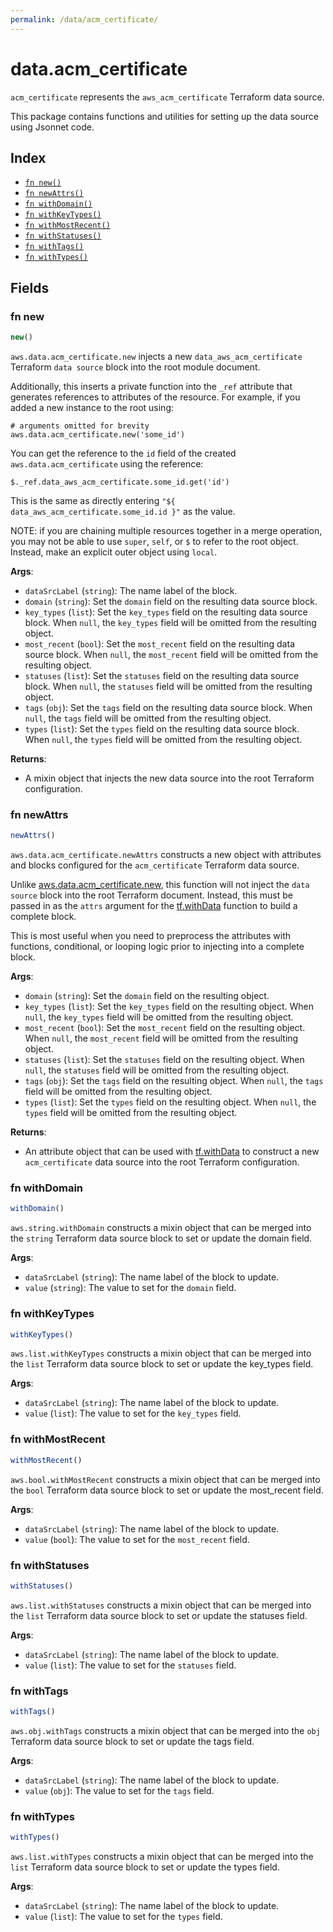 ```yaml
---
permalink: /data/acm_certificate/
---
```


# data.acm_certificate

`acm_certificate` represents the `aws_acm_certificate` Terraform data source.



This package contains functions and utilities for setting up the data source using Jsonnet code.


## Index

* [`fn new()`](#fn-new)
* [`fn newAttrs()`](#fn-newattrs)
* [`fn withDomain()`](#fn-withdomain)
* [`fn withKeyTypes()`](#fn-withkeytypes)
* [`fn withMostRecent()`](#fn-withmostrecent)
* [`fn withStatuses()`](#fn-withstatuses)
* [`fn withTags()`](#fn-withtags)
* [`fn withTypes()`](#fn-withtypes)

## Fields

### fn new

```ts
new()
```


`aws.data.acm_certificate.new` injects a new `data_aws_acm_certificate` Terraform `data source`
block into the root module document.

Additionally, this inserts a private function into the `_ref` attribute that generates references to attributes of the
resource. For example, if you added a new instance to the root using:

    # arguments omitted for brevity
    aws.data.acm_certificate.new('some_id')

You can get the reference to the `id` field of the created `aws.data.acm_certificate` using the reference:

    $._ref.data_aws_acm_certificate.some_id.get('id')

This is the same as directly entering `"${ data_aws_acm_certificate.some_id.id }"` as the value.

NOTE: if you are chaining multiple resources together in a merge operation, you may not be able to use `super`, `self`,
or `$` to refer to the root object. Instead, make an explicit outer object using `local`.

**Args**:
  - `dataSrcLabel` (`string`): The name label of the block.
  - `domain` (`string`): Set the `domain` field on the resulting data source block.
  - `key_types` (`list`): Set the `key_types` field on the resulting data source block. When `null`, the `key_types` field will be omitted from the resulting object.
  - `most_recent` (`bool`): Set the `most_recent` field on the resulting data source block. When `null`, the `most_recent` field will be omitted from the resulting object.
  - `statuses` (`list`): Set the `statuses` field on the resulting data source block. When `null`, the `statuses` field will be omitted from the resulting object.
  - `tags` (`obj`): Set the `tags` field on the resulting data source block. When `null`, the `tags` field will be omitted from the resulting object.
  - `types` (`list`): Set the `types` field on the resulting data source block. When `null`, the `types` field will be omitted from the resulting object.

**Returns**:
- A mixin object that injects the new data source into the root Terraform configuration.


### fn newAttrs

```ts
newAttrs()
```


`aws.data.acm_certificate.newAttrs` constructs a new object with attributes and blocks configured for the `acm_certificate`
Terraform data source.

Unlike [aws.data.acm_certificate.new](#fn-new), this function will not inject the `data source`
block into the root Terraform document. Instead, this must be passed in as the `attrs` argument for the
[tf.withData](https://github.com/tf-libsonnet/core/tree/main/docs#fn-withdata) function to build a complete block.

This is most useful when you need to preprocess the attributes with functions, conditional, or looping logic prior to
injecting into a complete block.

**Args**:
  - `domain` (`string`): Set the `domain` field on the resulting object.
  - `key_types` (`list`): Set the `key_types` field on the resulting object. When `null`, the `key_types` field will be omitted from the resulting object.
  - `most_recent` (`bool`): Set the `most_recent` field on the resulting object. When `null`, the `most_recent` field will be omitted from the resulting object.
  - `statuses` (`list`): Set the `statuses` field on the resulting object. When `null`, the `statuses` field will be omitted from the resulting object.
  - `tags` (`obj`): Set the `tags` field on the resulting object. When `null`, the `tags` field will be omitted from the resulting object.
  - `types` (`list`): Set the `types` field on the resulting object. When `null`, the `types` field will be omitted from the resulting object.

**Returns**:
  - An attribute object that can be used with [tf.withData](https://github.com/tf-libsonnet/core/tree/main/docs#fn-withdata) to construct a new `acm_certificate` data source into the root Terraform configuration.


### fn withDomain

```ts
withDomain()
```

`aws.string.withDomain` constructs a mixin object that can be merged into the `string`
Terraform data source block to set or update the domain field.



**Args**:
  - `dataSrcLabel` (`string`): The name label of the block to update.
  - `value` (`string`): The value to set for the `domain` field.


### fn withKeyTypes

```ts
withKeyTypes()
```

`aws.list.withKeyTypes` constructs a mixin object that can be merged into the `list`
Terraform data source block to set or update the key_types field.



**Args**:
  - `dataSrcLabel` (`string`): The name label of the block to update.
  - `value` (`list`): The value to set for the `key_types` field.


### fn withMostRecent

```ts
withMostRecent()
```

`aws.bool.withMostRecent` constructs a mixin object that can be merged into the `bool`
Terraform data source block to set or update the most_recent field.



**Args**:
  - `dataSrcLabel` (`string`): The name label of the block to update.
  - `value` (`bool`): The value to set for the `most_recent` field.


### fn withStatuses

```ts
withStatuses()
```

`aws.list.withStatuses` constructs a mixin object that can be merged into the `list`
Terraform data source block to set or update the statuses field.



**Args**:
  - `dataSrcLabel` (`string`): The name label of the block to update.
  - `value` (`list`): The value to set for the `statuses` field.


### fn withTags

```ts
withTags()
```

`aws.obj.withTags` constructs a mixin object that can be merged into the `obj`
Terraform data source block to set or update the tags field.



**Args**:
  - `dataSrcLabel` (`string`): The name label of the block to update.
  - `value` (`obj`): The value to set for the `tags` field.


### fn withTypes

```ts
withTypes()
```

`aws.list.withTypes` constructs a mixin object that can be merged into the `list`
Terraform data source block to set or update the types field.



**Args**:
  - `dataSrcLabel` (`string`): The name label of the block to update.
  - `value` (`list`): The value to set for the `types` field.
